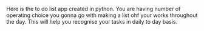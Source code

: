 Here is the to do list app created in python. You are having number of operating choice you gonna go with making a list ohf your works throughout the day. This will help you recognise your tasks in daily to day basis.
